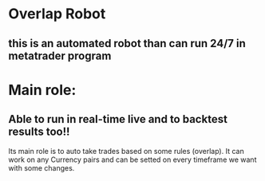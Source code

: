# Overlap Robot

## this is an automated robot than can run 24/7 in metatrader program
# Main role:
## Able to run in real-time live and to backtest results too!!

Its main role is to auto take trades based on some rules (overlap).
It can work on any Currency pairs and can be setted on every timeframe we want with some changes.
